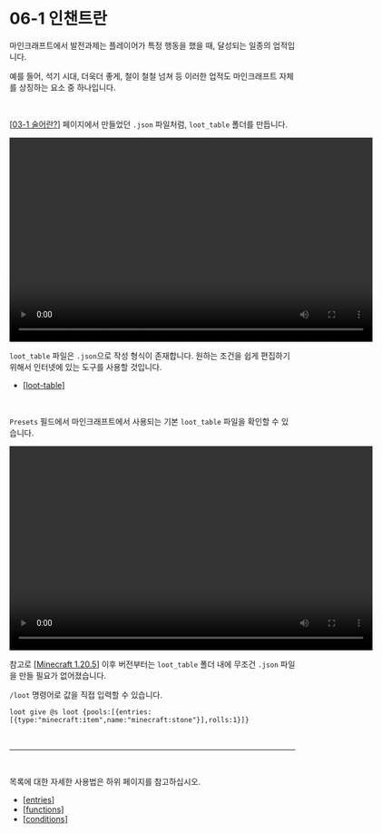 # 06-1 인챈트란

마인크래프트에서 발전과제는 플레이어가 특정 행동을 했을 때,
달성되는 일종의 업적입니다.

예를 들어, 석기 시대, 더욱더 좋게, 철이 철철 넘쳐 등
이러한 업적도 마인크래프트 자체를 상징하는 요소 중 하나입니다.

<br/>

[[03-1 술어란?](03-1)] 페이지에서 만들었던 `.json` 파일처럼, `loot_table` 폴더를 만듭니다.

   <video width="640" height="360" controls>
      <source src="assets/vid/04-1/loot_table.mp4" type="video/mp4">
   </video>

<br/>

`loot_table` 파일은 `.json`으로 작성 형식이 존재합니다.
원하는 조건을 쉽게 편집하기 위해서 인터넷에 있는 도구를 사용할 것입니다.

- [[loot-table]](https://misode.github.io/loot-table/)

<br/>

`Presets` 필드에서 마인크래프트에서 사용되는 기본 `loot_table` 파일을 확인할 수 있습니다.

   <video width="640" height="360" controls>
      <source src="assets/vid/04-1/loot_table_presets.mp4" type="video/mp4">
   </video>

<br/>

참고로 [[Minecraft 1.20.5](https://www.minecraft.net/en-us/article/minecraft-java-edition-1-20-5)] 이후 버전부터는
`loot_table` 폴더 내에 무조건 `.json` 파일을 만들 필요가 없어졌습니다.

`/loot` 명령어로 값을 직접 입력할 수 있습니다.
```mcfunction
loot give @s loot {pools:[{entries:[{type:"minecraft:item",name:"minecraft:stone"}],rolls:1}]}
```

<br/>

---

<br/>

목록에 대한 자세한 사용법은 하위 페이지를 참고하십시오.

- [[entries]](04-2)
- [[functions]](04-3)
- [[conditions]](04-4)